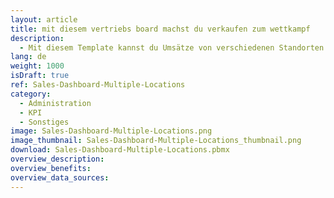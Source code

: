 ```yaml
---
layout: article
title: mit diesem vertriebs board machst du verkaufen zum wettkampf
description: 
  - Mit diesem Template kannst du Umsätze von verschiedenen Standorten miteinander Vergleichen und sorgst so für mehr Wettbewerb. Durch die direkte visuelle Anzeige der wichtigsten Kennzahl werden Ehrgeiz geweckt. Als Datenbasis dient hier eine einfache Excel mit jeweils den Täglichen Umsätzen der 3 Standorte, dies könnte aus einem Vertriebstool oder CRM kommen. Dieses Template ist auch ein schönes Beispiel wie man mit Dataflows diese Daten verwendet und für seine Zwecke auswertet und nutzbar macht. Jetzt runterladen und noch mehr verkaufen!
lang: de
weight: 1000
isDraft: true
ref: Sales-Dashboard-Multiple-Locations
category:
  - Administration
  - KPI
  - Sonstiges
image: Sales-Dashboard-Multiple-Locations.png
image_thumbnail: Sales-Dashboard-Multiple-Locations_thumbnail.png
download: Sales-Dashboard-Multiple-Locations.pbmx
overview_description:
overview_benefits:
overview_data_sources:
---
```

